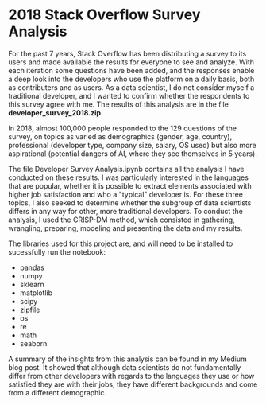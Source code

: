 # 2018 Stack Overflow Survey Analysis

For the past 7 years, Stack Overflow has been distributing a survey to its 
users and made available the results for everyone to see and analyze. With
each iteration some questions have been added, and the responses enable a deep
look into the developers who use the platform on a daily basis, both as 
contributers and as users. As a data scientist, I do not consider myself
a traditional developer, and I wanted to confirm whether the respondents
to this survey agree with me.
The results of this analysis are in the file **developer_survey_2018.zip**.

In 2018, almost 100,000 people responded to the 129 questions of the survey,
on topics as varied as demographics (gender, age, country), professional
(developer type, company size, salary, OS used) but also more aspirational
(potential dangers of AI, where they see themselves in 5 years).

The file Developer Survey Analysis.ipynb contains all the analysis I have
conducted on these results. I was particularly interested in the languages
that are popular, whether it is possible to extract elements associated with
higher job satisfaction and who a "typical" developer is. For these three
topics, I also seeked to determine whether the subgroup of data scientists
differs in any way for other, more traditional developers. To conduct the
analysis, I used the CRISP-DM method, which consisted in gathering, wrangling,
preparing, modeling and presenting the data and my results. 

The libraries used for this project are, and will need to be installed to 
sucessfully run the notebook:
- pandas
- numpy
- sklearn
- matplotlib
- scipy
- zipfile
- os
- re
- math
- seaborn

A summary of the insights from this analysis can be found in my Medium blog
post. It showed that although data scientists do not fundamentally differ
from other developers with regards to the languages they use or how satisfied 
they are with their jobs, they have different backgrounds and come from a 
different demographic. 
